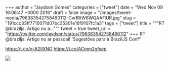 
+++
author = "Jaydson Gomes"
categories = ["tweet"]
date = "Wed Nov 09 16:06:47 +0000 2016"
draft = false
image = "/images/tweet-media/796383542758490112-Cw1RtW6WQAAf1UR.jpg"
slug = "191ccc33ff7710071d07bc35301e16f9107fc1a3"
tags = ["tweet"]
title = """RT @braziljs: Artigo no a..."""
tweet = true
tweet_url = "https://twitter.com/jaydson/status/796383542758490112"
+++
RT @braziljs: Artigo no ar pessoal! 'Sugestões para a BrazilJS Conf"

https://t.co/qjJt2IIXNG https://t.co/ACmm2gfsep

![](/images/tweet-media/796383542758490112-Cw1RtW6WQAAf1UR.jpg)